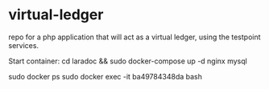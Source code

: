 # virtual-ledger
repo for a php application that will act as a virtual ledger, using the testpoint services.

Start container:
cd laradoc && sudo docker-compose up -d nginx mysql

sudo docker ps
sudo docker exec -it ba49784348da bash